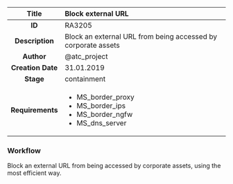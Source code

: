 | Title                       |  Block external URL         |
|:---------------------------:|:--------------------|
| **ID**                      | RA3205            |
| **Description**             | Block an external URL from being accessed by corporate assets   |
| **Author**                  | @atc_project        |
| **Creation Date**           | 31.01.2019 |
| **Stage**                   | containment         |
| **Requirements** |<ul><li>MS_border_proxy</li><li>MS_border_ips</li><li>MS_border_ngfw</li><li>MS_dns_server</li></ul>|

### Workflow

Block an external URL from being accessed by corporate assets, using the most efficient way.  
